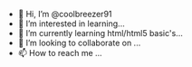 - 👋 Hi, I’m @coolbreezer91
- 👀 I’m interested in learning...
- 🌱 I’m currently learning html/html5 basic's...
- 💞️ I’m looking to collaborate on ...
- 📫 How to reach me ...

<!---
coolbreezer91/coolbreezer91 is a ✨ special ✨ repository because its `README.md` (this file) appears on your GitHub profile.
You can click the Preview link to take a look at your changes.
--->
